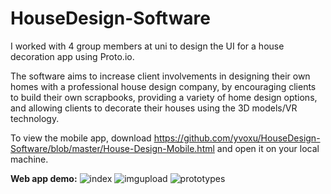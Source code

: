 # HouseDesign-Software

I worked with 4 group members at uni to design the UI for a house decoration app using Proto.io.

The software aims to increase client involvements in designing their own homes with a professional house design company, by encouraging clients to build their own scrapbooks, providing a variety of home design options, and allowing clients to decorate their houses using the 3D models/VR technology.

To view the mobile app, download https://github.com/yvoxu/HouseDesign-Software/blob/master/House-Design-Mobile.html and open it on your local machine.

**Web app demo:**
![index](https://github.com/yvoxu/HouseDesign-Software/blob/master/img/main.png)
![imgupload](https://github.com/yvoxu/HouseDesign-Software/blob/master/img/upload%20img.png)
![prototypes](https://github.com/yvoxu/HouseDesign-Software/blob/master/img/ptototypes.png)


